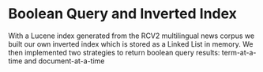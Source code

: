 # Boolean Query and Inverted Index
With a Lucene index generated from the RCV2 multilingual news corpus we built our own inverted index which is stored as a Linked List in memory. We then implemented two strategies to return boolean query results: term-at-a-time and
document-at-a-time
